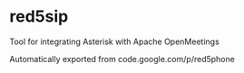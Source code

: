 # red5sip
Tool for integrating Asterisk with Apache OpenMeetings


Automatically exported from code.google.com/p/red5phone
